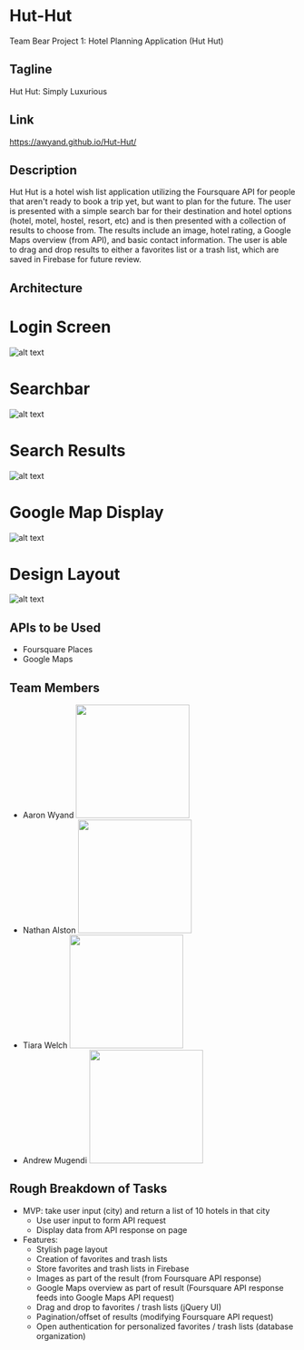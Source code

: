 # Hut-Hut
Team Bear Project 1: Hotel Planning Application (Hut Hut)

## Tagline
Hut Hut: Simply Luxurious

## Link
https://awyand.github.io/Hut-Hut/

## Description
Hut Hut is a hotel wish list application utilizing the Foursquare API for people that aren't ready to book a trip yet, but want to plan for the future.  The user is presented with a simple search bar for their destination and hotel options (hotel, motel, hostel, resort, etc) and is then presented with a collection of results to choose from.  The results include an image, hotel rating, a Google Maps overview (from API), and basic contact information.  The user is able to drag and drop results to either a favorites list or a trash list, which are saved in Firebase for future review.

## Architecture

# Login Screen
![alt text](https://github.com/awyand/Hut-Hut/blob/master/assets/images/Login.png)

# Searchbar
![alt text](https://github.com/awyand/Hut-Hut/blob/master/assets/images/Searchbar.png)

# Search Results
![alt text](https://github.com/awyand/Hut-Hut/blob/master/assets/images/Results.png)

# Google Map Display
![alt text](https://github.com/awyand/Hut-Hut/blob/master/assets/images/map.png)

# Design Layout
![alt text](https://github.com/awyand/Hut-Hut/blob/master/assets/images/Hut_Hut_Presentation.jpg)

## APIs to be Used
 - Foursquare Places
 - Google Maps

## Team Members
  - Aaron Wyand
    <img src="https://github.com/awyand/Hut-Hut/blob/master/assets/images/aaron.png" height="200px">
  - Nathan Alston
    <img src="https://github.com/awyand/Hut-Hut/blob/master/assets/images/nathan.png" height="200px">
  - Tiara Welch
    <img src="https://github.com/awyand/Hut-Hut/blob/master/assets/images/tiara.png" height="200px">
  - Andrew Mugendi
    <img src="https://github.com/awyand/Hut-Hut/blob/master/assets/images/andrew.png" height="200px">

## Rough Breakdown of Tasks
 - MVP: take user input (city) and return a list of 10 hotels in that city
    - Use user input to form API request
    - Display data from API response on page
 - Features:
    - Stylish page layout
    - Creation of favorites and trash lists
    - Store favorites and trash lists in Firebase
    - Images as part of the result (from Foursquare API response)
    - Google Maps overview as part of result (Foursquare API response feeds into Google Maps API request)
    - Drag and drop to favorites / trash lists (jQuery UI)
    - Pagination/offset of results (modifying Foursquare API request)
    - Open authentication for personalized favorites / trash lists (database organization)

